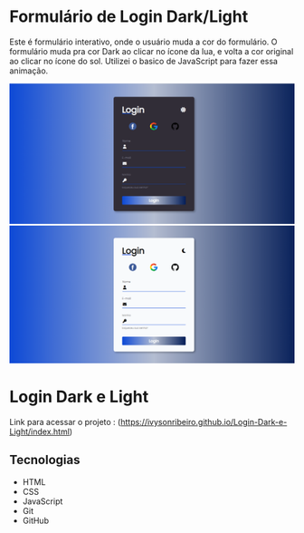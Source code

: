 # Formulário de Login Dark/Light

Este é formulário interativo, onde o usuário muda a cor do formulário. O formulário muda pra cor Dark ao clicar no ícone da lua, e volta a cor original ao clicar no ícone do sol. Utilizei o basico de JavaScript para fazer essa animação.

<p align="center">
<img src="imagens/foto-dark.png" height= "50%" width= "100%">
<img src="imagens/foto-light.png" height= "50%" width= "100%">
</p>

# Login Dark e Light

Link para acessar o projeto : (https://ivysonribeiro.github.io/Login-Dark-e-Light/index.html)

## Tecnologias

- HTML
- CSS
- JavaScript
- Git
- GitHub


 
